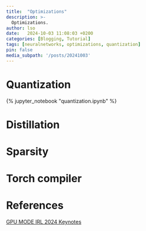 ```yaml
---
title:  "Optimizations"
description: >-
  Optimizations.
author: lso
date:   2024-10-03 11:08:03 +0200
categories: [Blogging, Tutorial]
tags: [neuralnetworks, optimizations, quantization]
pin: false
media_subpath: '/posts/20241003'
---
```


# Quantization

{% jupyter_notebook "quantization.ipynb" %}

# Distillation

# Sparsity

# Torch compiler

# References

[GPU MODE IRL 2024 Keynotes](https://www.youtube.com/watch?v=FH5wiwOyPX4&ab_channel=GPUMODE)